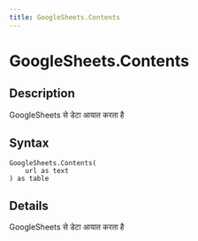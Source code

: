 ```yaml
---
title: GoogleSheets.Contents
---
```


# GoogleSheets.Contents


## Description

GoogleSheets से डेटा आयात करता है


## Syntax

```powerquery
GoogleSheets.Contents(
    url as text
) as table
```


## Details

GoogleSheets से डेटा आयात करता है


